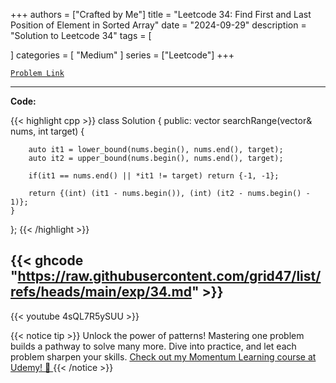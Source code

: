 
+++
authors = ["Crafted by Me"]
title = "Leetcode 34: Find First and Last Position of Element in Sorted Array"
date = "2024-09-29"
description = "Solution to Leetcode 34"
tags = [
    
]
categories = [
    "Medium"
]
series = ["Leetcode"]
+++



[`Problem Link`](https://leetcode.com/problems/find-first-and-last-position-of-element-in-sorted-array/description/)

---

**Code:**

{{< highlight cpp >}}
class Solution {
public:
    vector<int> searchRange(vector<int>& nums, int target) {
        
        auto it1 = lower_bound(nums.begin(), nums.end(), target);
        auto it2 = upper_bound(nums.begin(), nums.end(), target);

        if(it1 == nums.end() || *it1 != target) return {-1, -1};

        return {(int) (it1 - nums.begin()), (int) (it2 - nums.begin() - 1)};
    }
};
{{< /highlight >}}

{{< ghcode "https://raw.githubusercontent.com/grid47/list/refs/heads/main/exp/34.md" >}}
---
{{< youtube 4sQL7R5ySUU >}}

{{< notice tip >}}
Unlock the power of patterns! Mastering one problem builds a pathway to solve many more. Dive into practice, and let each problem sharpen your skills. [Check out my Momentum Learning course at Udemy! 🚀 ](https://www.udemy.com/course/algorithms-and-data-structures-in-cpp/)
{{< /notice >}}

